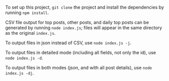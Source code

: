 To set up this project, `git clone` the project and install the dependencies by running `npm install`.

CSV file output for top posts, other posts, and daily top posts can be generated by running `node index.js`; files will appear in the same directory as the original `index.js`.

To output files in json instead of CSV, use `node index.js -j`.

To output files in detailed mode (including all fields, not only the id), use `node index.js -d`.

To output files in both modes (json, and with all post details), use `node index.js -dj`.
